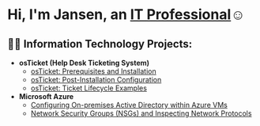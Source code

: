 <h1>Hi, I'm Jansen, an <a href=https://linkedin.com/in/jansen-gullifer-354865311/>IT Professional</a>☺</h1>

<h2>👨‍💻 Information Technology Projects:</h2>

- <b>osTicket (Help Desk Ticketing System)</b>
  - [osTicket: Prerequisites and Installation](https://github.com/Jansen-Gullifer/osticket-prereqs)
  - [osTicket: Post-Installation Configuration](https://github.com/Jansen-Gullifer/post-install-config)
  - [osTicket: Ticket Lifecycle Examples](https://github.com/Jansen-Gullifer/ticket-lifecycle)
- <b>Microsoft Azure</b>
  - [Configuring On-premises Active Directory within Azure VMs](https://github.com/Jansen-Gullifer/configure-ad)
  - [Network Security Groups (NSGs) and Inspecting Network Protocols](https://github.com/Jansen-Gullifer/azure-network-protocols)
